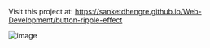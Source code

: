 Visit this project at: https://sanketdhengre.github.io/Web-Development/button-ripple-effect


![image](https://user-images.githubusercontent.com/83276393/235321029-359bc9a2-f027-4a73-ab1a-11c037a94c4e.png)
